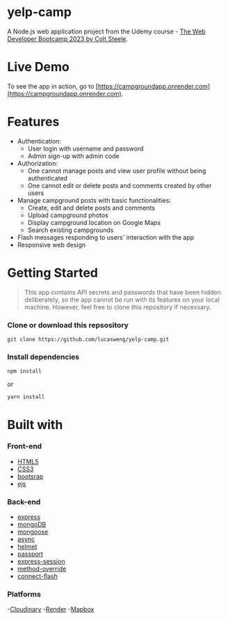 # yelp-camp
A Node.js web application project from the Udemy course - [The Web Developer Bootcamp 2023 by Colt Steele](https://www.udemy.com/course/the-web-developer-bootcamp/).
# Live Demo
To see the app in action, go to [https://campgroundapp.onrender.com](https://campgroundapp.onrender.com).
# Features
  - Authentication:
    - User login with username and password
    - Admin sign-up with admin code
  - Authorization:
    - One cannot manage posts and view user profile without being authenticated
    - One cannot edit or delete posts and comments created by other users
  - Manage campground posts with basic functionalities:
    - Create, edit and delete posts and comments
    - Upload campground photos
    - Display campground location on Google Maps
    - Search existing campgrounds
  - Flash messages responding to users' interaction with the app
  - Responsive web design

# Getting Started
> This app contains API secrets and passwords that have been hidden deliberately, so the app cannot be run with its features on your local machine. However, feel free to clone this repository if necessary.
### Clone or download this repsository
    git clone https://github.com/lucasweng/yelp-camp.git
### Install dependencies
    npm install
or    

    yarn install
# Built with
### Front-end 
  - [HTML5](https://developer.mozilla.org/en-US/docs/Learn/HTML)
  - [CSS3](https://developer.mozilla.org/en-US/docs/Web/CSS)
  - [bootsrap](https://getbootstrap.com/)
  -  [ejs](https://ejs.co/)
### Back-end
  - [express](http://expressjs.com/)
  - [mongoDB](https://www.mongodb.com/)
  - [mongoose](https://mongoosejs.com/)
  - [async](http://caolan.github.io/async/v3/)
  - [helmet](https://helmetjs.github.io/)
  - [passport](http://www.passportjs.org/)
  - [express-session](https://github.com/expressjs/session#express-session)
  - [method-override](https://github.com/expressjs/method-override#method-override)
  - [connect-flash](https://github.com/jaredhanson/connect-flash#connect-flash)
### Platforms
  -[Cloudinary](https://cloudinary.com/)
  -[Render](https://render.com/)
  -[Mapbox](https://account.mapbox.com/)
